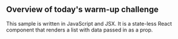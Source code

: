 ## Overview of today's warm-up challenge

This sample is written in JavaScript and JSX. It is a state-less React component that renders a list with data passed in as a prop.
